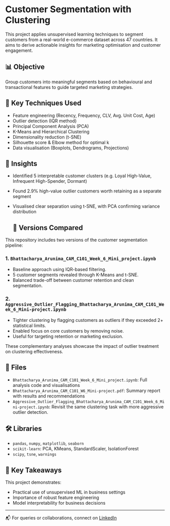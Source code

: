 # Customer Segmentation with Clustering

This project applies unsupervised learning techniques to segment customers from a real-world e-commerce dataset across 47 countries. It aims to derive actionable insights for marketing optimisation and customer engagement.

## 📊 Objective
Group customers into meaningful segments based on behavioural and transactional features to guide targeted marketing strategies.

## 🔧 Key Techniques Used
- Feature engineering (Recency, Frequency, CLV, Avg. Unit Cost, Age)
- Outlier detection (IQR method)
- Principal Component Analysis (PCA)
- K-Means and Hierarchical Clustering
- Dimensionality reduction (t-SNE)
- Silhouette score & Elbow method for optimal k
- Data visualisation (Boxplots, Dendrograms, Projections)

## 🧠 Insights
- Identified 5 interpretable customer clusters (e.g. Loyal High-Value, Infrequent High-Spender, Dormant)
- Found 2.9% high-value outlier customers worth retaining as a separate segment
- Visualised clear separation using t-SNE, with PCA confirming variance distribution

  ## 📎 Versions Compared

This repository includes two versions of the customer segmentation pipeline:

### 1. `Bhattacharya_Arunima_CAM_C101_Week_6_Mini_project.ipynb`
- Baseline approach using IQR-based filtering.
- 5 customer segments revealed through K-Means and t-SNE.
- Balanced trade-off between customer retention and clean segmentation.

### 2. `Aggressive_Outlier_Flagging_Bhattacharya_Arunima_CAM_C101_Week_6_Mini-project.ipynb`
- Tighter clustering by flagging customers as outliers if they exceeded 2+ statistical limits.
- Enabled focus on core customers by removing noise.
- Useful for targeting retention or marketing exclusion.

These complementary analyses showcase the impact of outlier treatment on clustering effectiveness.

## 📁 Files
- `Bhattacharya_Arunima_CAM_C101_Week_6_Mini_project.ipynb`: Full analysis code and visualisations
- `Bhattacharya_Arunima_CAM_C101_W6_Mini-project.pdf`: Summary report with results and recommendations
- `Aggressive_Outlier_Flagging_Bhattacharya_Arunima_CAM_C101_Week_6_Mini-project.ipynb`: Revisit the same clustering task with more aggressive outlier detection.
## 🛠️ Libraries
- `pandas`, `numpy`, `matplotlib`, `seaborn`
- `scikit-learn`: PCA, KMeans, StandardScaler, IsolationForest
- `scipy`, `tsne`, `warnings`

## 📌 Key Takeaways
This project demonstrates:
- Practical use of unsupervised ML in business settings
- Importance of robust feature engineering
- Model interpretability for business decisions

---

📬 For queries or collaborations, connect on [LinkedIn](https://www.linkedin.com/in/arunima-bhattacharya-researcher-phd/)
